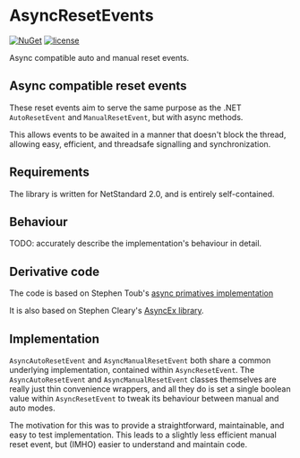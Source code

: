 # AsyncResetEvents

[![NuGet](https://img.shields.io/badge/nuget-1.0.0-green.svg)](https://www.nuget.org/packages/crozone.AsyncResetEvents/)
[![license](https://img.shields.io/github/license/mashape/apistatus.svg?maxAge=2592000)]()

Async compatible auto and manual reset events.

## Async compatible reset events

These reset events aim to serve the same purpose as the .NET `AutoResetEvent` and `ManualResetEvent`, but with async methods.

This allows events to be awaited in a manner that doesn't block the thread, allowing easy, efficient, and threadsafe signalling and synchronization.

## Requirements

The library is written for NetStandard 2.0, and is entirely self-contained.

## Behaviour

TODO: accurately describe the implementation's behaviour in detail.

## Derivative code

The code is based on Stephen Toub's [async primatives implementation](https://blogs.msdn.microsoft.com/pfxteam/2012/02/11/building-async-coordination-primitives-part-2-asyncautoresetevent/)

It is also based on Stephen Cleary's [AsyncEx library](https://github.com/StephenCleary/AsyncEx).

## Implementation

`AsyncAutoResetEvent` and `AsyncManualResetEvent` both share a common underlying implementation, contained within `AsyncResetEvent`. The `AsyncAutoResetEvent` and `AsyncManualResetEvent` classes themselves are really just thin convenience wrappers, and all they do is set a single boolean value within `AsyncResetEvent` to tweak its behaviour between manual and auto modes.

The motivation for this was to provide a straightforward, maintainable, and easy to test implementation. This leads to a slightly less efficient manual reset event, but (IMHO) easier to understand and maintain code.
